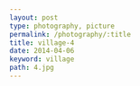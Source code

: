 ```yaml
---
layout: post
type: photography, picture
permalink: /photography/:title
title: village-4
date: 2014-04-06
keyword: village
path: 4.jpg
---
```



